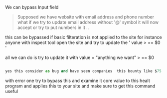 
We can bypass Input field

>Supposed we have website with email address and phone number what if we try to update email address  without '@' symbol it will now accept or try to put numbers in it ..

this can be bypassed  if basic filteration is not applied to the site for instance anyone with inspect tool open the site and try to update the ' value > == $0 '

all we can do is try  to update it with value = "anything we want" > == $0

```python

yes this consider as bug and have seen companies  this bounty like $75 to 100 buck if u're lucky enough
```


with error one try to bypass this and examine it core value to this healt program and applies  this to your site and make sure to get this command useful